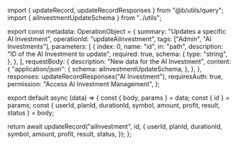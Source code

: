 import { updateRecord, updateRecordResponses } from "@b/utils/query";
import { aiInvestmentUpdateSchema } from "../utils";

export const metadata: OperationObject = {
  summary: "Updates a specific AI Investment",
  operationId: "updateAiInvestment",
  tags: ["Admin", "AI Investments"],
  parameters: [
    {
      index: 0,
      name: "id",
      in: "path",
      description: "ID of the AI Investment to update",
      required: true,
      schema: {
        type: "string",
      },
    },
  ],
  requestBody: {
    description: "New data for the AI Investment",
    content: {
      "application/json": {
        schema: aiInvestmentUpdateSchema,
      },
    },
  },
  responses: updateRecordResponses("AI Investment"),
  requiresAuth: true,
  permission: "Access AI Investment Management",
};

export default async (data) => {
  const { body, params } = data;
  const { id } = params;
  const { userId, planId, durationId, symbol, amount, profit, result, status } =
    body;

  return await updateRecord("aiInvestment", id, {
    userId,
    planId,
    durationId,
    symbol,
    amount,
    profit,
    result,
    status,
  });
};
